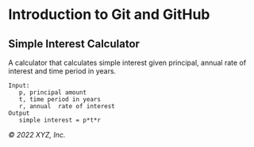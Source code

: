 # Introduction to Git and GitHub

## Simple Interest Calculator

A calculator that calculates simple interest given principal, annual rate of interest and time period in years.

```
Input:
   p, principal amount
   t, time period in years
   r, annual  rate of interest
Output
   simple interest = p*t*r
```

_© 2022 XYZ, Inc._
